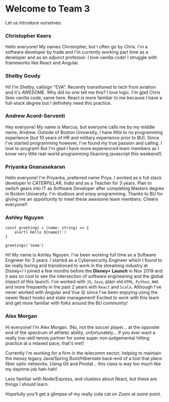 # Welcome to Team 3

Let us introduce ourselves:

### Christopher Keers

Hello everyone! My names Christopher, but I often go by Chris. I'm a software developer by trade and I'm currently working part time as a developer and as an adjunct professor. I love vanilla code! I struggle with frameworks like React and Angular.

### Shelby Goudy

Hi! I'm Shelby, callsign "EVA". Recently transitioned to tech from aviation and it's AWESOME. Why did no one tell me this? I love logic. I'm glad Chris likes vanilla code, same here. React is more familiar to me because I have a full-stack degree but I definitely need this practice.

### Andrew Acord-Serventi

Hey everyone! My name is Marcus, but everyone calls me by my middle name, Andrew. Outside of Boston University, I have little to no programming experience (but 10 years of HR and military experience prior to BU). Since I've started programming however, I've found my true passion and calling. I love to program! But I'm glad I have more experienced team members as I know very little real-world programming (learning javascript this weekend!).

### Priyanka Gnanasekaran

Hello everyone! I'm Priyanka, preferred name Priya. I worked as a full stack developer in _CATERPILLAR, India_ and as a Teacher for 3 years. Plan to switch gears into IT as Software Developer after completing Masters degree in Boston University. I'm studious and enjoy programming. Thanks to BU for giving me an opportunity to meet these awesome team members. Cheers everyone!!

### Ashley Nguyen

```
const greetings = (name: string) => {
    alert(`Hello ${name}!`)
}

greetings('team')
```

Hi! My name is Ashley Nguyen. I've been working full time as a Software Engineer for 3 years. I started as a Cybersecurity Engineer which I found to be really boring and transitioned to work in the streaming industry at Disney+! I joined a few months before the **Disney+ Launch** in Nov 2019 and it was so cool to see the intersection of software engineering and the global impact of this launch. I've worked with `JS`, `Java`, plain old `HTML`, `Python`, `AWS` and more frequently in the past 2 years with `React` and `Scala`. Although I've never worked with Angular and Vue 😮 since I've been enjoying using the newer React hooks and state management! Excited to work with this team and get more familiar with folks around the BU community!

### Alex Morgan

Hi everyone! I'm Alex Morgan. (No, not the soccer player... at the opposite end of the spectrum of athletic ability, unfortunately... If you ever want
a really low-skill tennis partner for some super non-judgemental hitting practice at a relaxed pace, that's me!)

Currently I'm working for a firm in the telecomm sector, helping to maintain the messy legacy Java/Spring Boot/Hibernate
back-end of a tool that plans fiber optic networks. Using Git and Pivotal... this class is way too much like my daytime job hah-hah!

Less familiar with Node/Express, and clueless about React, but these are things I should learn.

Hopefully you'll get a glimpse of my really cute cat on Zoom at some point.
